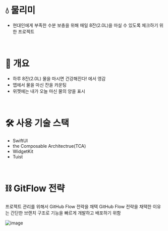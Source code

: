 # 💧 물리미
- 현대인에게 부족한 수분 보충을 위해 매일 8잔(2.0L)을 마실 수 있도록 체크하기 위한 프로젝트

<br>

# 📒 개요
- 하루 8잔(2.0L) 물을 마시면 건강해진다! 에서 영감
- 앱에서 물을 마신 잔을 카운팅
- 위젯에는 내가 오늘 마신 물의 양을 표시

<br>

# 🛠️ 사용 기술 스택
- SwiftUI
- the Composable Architectrue(TCA)
- WidgetKit
- Tuist

<br>

# ⛓️ GitFlow 전략
프로젝트 관리를 위해서 GitHub Flow 전략을 채택
GitHub Flow 전략을 채택한 이유는 간단한 브랜치 구조로 기능을 빠르게 개발하고 배포하기 위함

![image](https://github.com/user-attachments/assets/6fd39f71-cadf-4ab2-bae1-4c6315d788b8)
